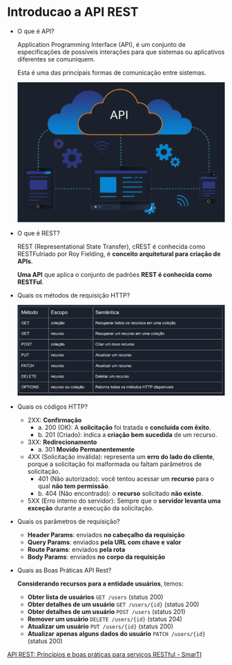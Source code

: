 # Introducao a API REST

- O que é API?
    
    Application Programming Interface (API), é um conjunto de especificações de possíveis interações para que sistemas ou aplicativos diferentes se comuniquem.
    
    Esta é uma das principais formas de comunicação entre sistemas.
    
    ![Untitled](Introducao%20a%20API%20REST%2061b9c70ab75b4777bfe9867660ac9c07/Untitled.png)
    
- O que é REST?
    
    REST (Representational State Transfer), cREST é conhecida como RESTFulriado por Roy Fielding, é **conceito arquitetural para
    criação de APIs**.
    
    **Uma API** que aplica o conjunto de padrões **REST é conhecida como RESTFul**.
    
- Quais os métodos de requisição HTTP?
    
    ![Untitled](Introducao%20a%20API%20REST%2061b9c70ab75b4777bfe9867660ac9c07/Untitled%201.png)
    
- Quais os códigos HTTP?
    - 2XX: **Confirmação**
        - a. 200 (OK): A **solicitação** foi tratada e **concluída com êxito**.
        - b. 201 (Criado): indica a **criação bem sucedida** de um recurso.
    - 3XX: **Redirecionamento**
        - a. 301 **Movido Permanentemente**
    - 4XX (Solicitação inválida): representa um **erro do lado do cliente**, porque a solicitação foi malformada ou faltam parâmetros de solicitação.
        - 401 (Não autorizado): você tentou acessar um **recurso** para o qual **não tem permissão**.
        - b. 404 (Não encontrado): o **recurso** solicitado **não existe**.
    - 5XX (Erro interno do servidor): Sempre que o **servidor levanta uma exceção** durante a
    execução da solicitação.
- Quais os parâmetros de requisição?
    - **Header Params**: enviados **no cabeçalho da requisição**
    - **Query Params**: enviados **pela URL com chave e valor**
    - **Route Params**: enviados **pela rota**
    - **Body Params**: enviados **no** **corpo da requisição**
- Quais as Boas Práticas API Rest?
    
    **Considerando recursos para a entidade usuários**, temos:
    
    - **Obter lista de usuários** `GET /users` (status 200)
    - **Obter detalhes de um usuário** `GET /users/{id}` (status 200)
    - **Obter detalhes de um usuário** `POST /users` (status 201)
    - **Remover um usuário** `DELETE /users/{id}` (status 204)
    - **Atualizar um usuário** `PUT /users/{id}` (status 200)
    - **Atualizar** **apenas alguns dados do usuário** `PATCH /users/{id}` (status 200)

[API REST: Princípios e boas práticas para serviços RESTful - SmarTI](https://smarti.blog.br/api-rest-principios-boas-praticas-para-arquiteturas-restful/)